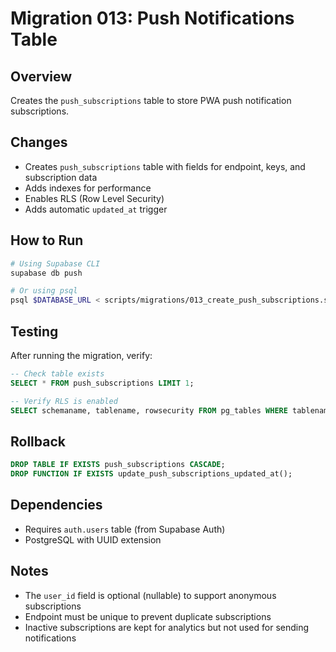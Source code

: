 # Migration 013: Push Notifications Table

## Overview
Creates the `push_subscriptions` table to store PWA push notification subscriptions.

## Changes
- Creates `push_subscriptions` table with fields for endpoint, keys, and subscription data
- Adds indexes for performance
- Enables RLS (Row Level Security)
- Adds automatic `updated_at` trigger

## How to Run
```bash
# Using Supabase CLI
supabase db push

# Or using psql
psql $DATABASE_URL < scripts/migrations/013_create_push_subscriptions.sql
```

## Testing
After running the migration, verify:
```sql
-- Check table exists
SELECT * FROM push_subscriptions LIMIT 1;

-- Verify RLS is enabled
SELECT schemaname, tablename, rowsecurity FROM pg_tables WHERE tablename = 'push_subscriptions';
```

## Rollback
```sql
DROP TABLE IF EXISTS push_subscriptions CASCADE;
DROP FUNCTION IF EXISTS update_push_subscriptions_updated_at();
```

## Dependencies
- Requires `auth.users` table (from Supabase Auth)
- PostgreSQL with UUID extension

## Notes
- The `user_id` field is optional (nullable) to support anonymous subscriptions
- Endpoint must be unique to prevent duplicate subscriptions
- Inactive subscriptions are kept for analytics but not used for sending notifications
